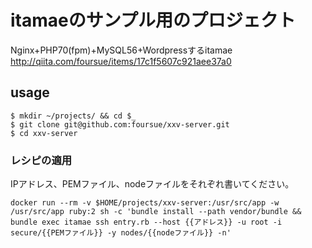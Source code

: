 # itamaeのサンプル用のプロジェクト

Nginx+PHP70(fpm)+MySQL56+Wordpressするitamae
http://qiita.com/foursue/items/17c1f5607c921aee37a0

## usage

```
$ mkdir ~/projects/ && cd $_
$ git clone git@github.com:foursue/xxv-server.git
$ cd xxv-server
```

### レシピの適用

IPアドレス、PEMファイル、nodeファイルをそれぞれ書いてください。

```
docker run --rm -v $HOME/projects/xxv-server:/usr/src/app -w /usr/src/app ruby:2 sh -c 'bundle install --path vendor/bundle && bundle exec itamae ssh entry.rb --host {{アドレス}} -u root -i secure/{{PEMファイル}} -y nodes/{{nodeファイル}} -n'
```

